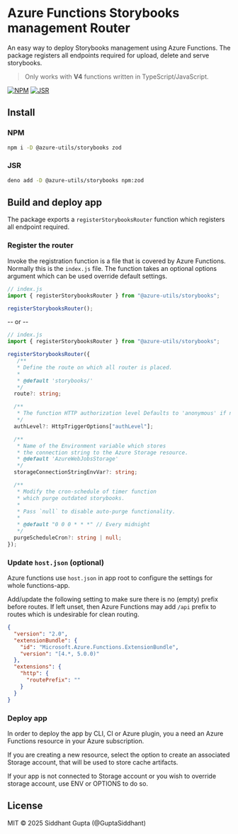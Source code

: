 # Azure Functions Storybooks management Router

An easy way to deploy Storybooks management using Azure Functions. The package registers all endpoints required for upload, delete and serve storybooks.

> Only works with **V4** functions written in TypeScript/JavaScript.

[![NPM](https://img.shields.io/npm/v/@azure-utils/storybooks)](https://www.npmjs.com/package/@azure-utils/storybooks)
[![JSR](https://jsr.io/badges/@azure-utils/storybooks)](https://jsr.io/badges/@azure-utils/storybooks)

## Install

### NPM

```sh
npm i -D @azure-utils/storybooks zod
```

### JSR

```sh
deno add -D @azure-utils/storybooks npm:zod
```

## Build and deploy app

The package exports a `registerStorybooksRouter` function which registers all endpoint required.

### Register the router

Invoke the registration function is a file that is covered by Azure Functions. Normally this is the `index.js` file. The function takes an optional options argument which can be used override default settings.

```ts
// index.js
import { registerStorybooksRouter } from "@azure-utils/storybooks";

registerStorybooksRouter();
```

-- or --

```ts
// index.js
import { registerStorybooksRouter } from "@azure-utils/storybooks";

registerStorybooksRouter({
   /**
   * Define the route on which all router is placed.
   *
   * @default 'storybooks/'
   */
  route?: string;

  /**
   * The function HTTP authorization level Defaults to 'anonymous' if not specified.
   */
  authLevel?: HttpTriggerOptions["authLevel"];

  /**
   * Name of the Environment variable which stores
   * the connection string to the Azure Storage resource.
   * @default 'AzureWebJobsStorage'
   */
  storageConnectionStringEnvVar?: string;

  /**
   * Modify the cron-schedule of timer function
   * which purge outdated storybooks.
   *
   * Pass `null` to disable auto-purge functionality.
   *
   * @default "0 0 0 * * *" // Every midnight
   */
  purgeScheduleCron?: string | null;
});
```

### Update `host.json` (optional)

Azure functions use `host.json` in app root to configure the settings for whole functions-app.

Add/update the following setting to make sure there is no (empty) prefix before routes. If left unset, then Azure Functions may add `/api` prefix to routes which is undesirable for clean routing.

```json
{
  "version": "2.0",
  "extensionBundle": {
    "id": "Microsoft.Azure.Functions.ExtensionBundle",
    "version": "[4.*, 5.0.0)"
  },
  "extensions": {
    "http": {
      "routePrefix": ""
    }
  }
}
```

### Deploy app

In order to deploy the app by CLI, CI or Azure plugin, you a need an Azure Functions resource in your Azure subscription.

If you are creating a new resource, select the option to create an associated Storage account, that will be used to store cache artifacts.

If your app is not connected to Storage account or you wish to override storage account, use ENV or OPTIONS to do so.

## License

MIT © 2025 Siddhant Gupta (@GuptaSiddhant)
